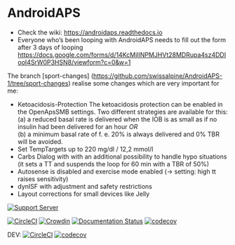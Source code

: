 # AndroidAPS
* Check the wiki: https://androidaps.readthedocs.io
* Everyone who’s been looping with AndroidAPS needs to fill out the form after 3 days of looping  https://docs.google.com/forms/d/14KcMjlINPMJHVt28MDRupa4sz4DDIooI4SrW0P3HSN8/viewform?c=0&w=1

The branch [sport-changes] (https://github.com/swissalpine/AndroidAPS-1/tree/sport-changes) 
realise some changes which are very important for me:
* Ketoacidosis-Protection
  The ketoacidosis protection can be enabled in the OpenApsSMB settings. Two different strategies 
  are available for this:
  (a) a reduced basal rate is delivered when the IOB is as small as if no insulin had been delivered for an hour _OR_  
  (b) a minimum basal rate of f. e. 20% is always delivered and 0% TBR will be avoided.
* Set TempTargets up to 220 mg/dl / 12,2 mmol/l
* Carbs Dialog with with an additional possibility to handle hypo situations (it sets a 
  TT and suspends the loop for 60 min with a TBR of 50%)
* Autosense is disabled and exercise mode enabled (-> setting: high tt raises sensitivity)
* dynISF with adjustment and safety restrictions
* Layout corrections for small devices like Jelly 

[![Support Server](https://img.shields.io/discord/629952586895851530.svg?label=Discord&logo=Discord&colorB=7289da&style=for-the-badge)](https://discord.gg/4fQUWHZ4Mw)

[![CircleCI](https://circleci.com/gh/nightscout/AndroidAPS/tree/master.svg?style=svg)](https://circleci.com/gh/nightscout/AndroidAPS/tree/master)
[![Crowdin](https://d322cqt584bo4o.cloudfront.net/androidaps/localized.svg)](https://translations.androidaps.org/project/androidaps)
[![Documentation Status](https://readthedocs.org/projects/androidaps/badge/?version=latest)](https://androidaps.readthedocs.io/en/latest/?badge=latest)
[![codecov](https://codecov.io/gh/nightscout/AndroidAPS/branch/master/graph/badge.svg)](https://codecov.io/gh/MilosKozak/AndroidAPS)

DEV: 
[![CircleCI](https://circleci.com/gh/nightscout/AndroidAPS/tree/dev.svg?style=svg)](https://circleci.com/gh/nightscout/AndroidAPS/tree/dev)
[![codecov](https://codecov.io/gh/nightscout/AndroidAPS/branch/dev/graph/badge.svg)](https://codecov.io/gh/MilosKozak/AndroidAPS)
